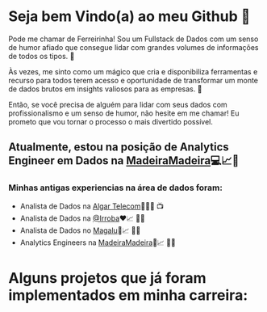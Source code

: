 # Seja bem Vindo(a) ao meu Github 🤪
Pode me chamar de Ferreirinha!
Sou um Fullstack de Dados com um senso de humor afiado que consegue lidar com grandes volumes de informações de todos os tipos. 🤪

Às vezes, me sinto como um mágico que cria e disponibiliza ferramentas e recurso para todos terem acesso e oportunidade de transformar um monte de dados brutos em insights valiosos para as empresas. 🥴

Então, se você precisa de alguém para lidar com seus dados com profissionalismo e um senso de humor, não hesite em me chamar! Eu prometo que vou tornar o processo o mais divertido possível.

## Atualmente, estou na posição de Analytics Engineer em Dados na [MadeiraMadeira](madeiramadeira.com.br)💻📈🎲
### Minhas antigas experiencias na área de dados foram:
* Analista de Dados na [Algar Telecom](https://algartelecom.com.br/)💚📞🌐 📺
* Analista de Dados na [@Irroba](https://www.irroba.com.br/)❤️📈 👨‍💻
* Analista de Dados no [Magalu](https://www.magazineluiza.com.br/)💙📈 👨‍💻
* Analytics Engineers na [MadeiraMadeira](https://www.madeiramadeira.com.br/)🧡📈 👨‍💻

# Alguns projetos que já foram implementados em minha carreira:





